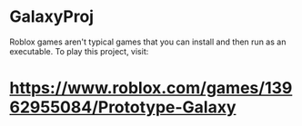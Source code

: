 # GalaxyProj

Roblox games aren't typical games that you can install and then run as an executable.
To play this project, visit: 
# https://www.roblox.com/games/13962955084/Prototype-Galaxy
